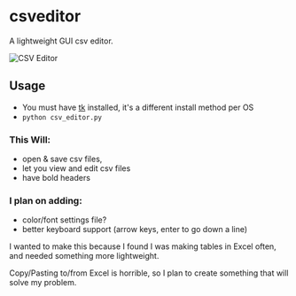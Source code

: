 # csveditor
A lightweight GUI csv editor.

![CSV Editor](https://github.com/ssebs/csveditor/raw/master/CSV_Editor.PNG "CSV Editor")

## Usage
- You must have [tk](https://tkdocs.com/tutorial/install.html) installed, it's a different install method per OS
- `python csv_editor.py`

### This Will: 
* open & save csv files, 
* let you view and edit csv files
* have bold headers

### I plan on adding:
* color/font settings file?
* better keyboard support (arrow keys, enter to go down a line)

I wanted to make this because I found I was making tables in Excel often, and needed something more lightweight.

Copy/Pasting to/from Excel is horrible, so I plan to create something that will solve my problem.
